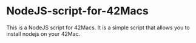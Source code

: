# NodeJS-script-for-42Macs

This is a NodeJS script for 42Macs. It is a simple script that allows you to install nodejs on your 42Mac.
